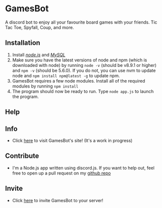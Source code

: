 GamesBot
=======

A discord bot to enjoy all your favourite board games with your friends. Tic Tac Toe, Spyfall, Coup, and more.

Installation
------------
1. Install [_node.js_](https://nodejs.org/en/) and [_MySQL_](https://dev.mysql.com/downloads/mysql/)
2. Make sure you have the latest versions of node and npm (which is downloaded with node) by running `node -v` (should be v8.9.1 or higher) and `npm -v` (should be 5.6.0). If you do not, you can use nvm to update node and `npm install npm@latest -g` to update npm.
3. GamesBot requires a few node modules. Install all of the required modules by running `npm install`
4. The program should now be ready to run. Type `node app.js` to launch the program.

Help
----
## Info
- Click [here](https://thepiguy-games-bot.herokuapp.com/) to visit GamesBot's site! (It's a work in progress)
## Contribute
- I'm a Node.js app written using discord.js. If you want to help out, feel free to open up a pull request on my [github repo](https://github.com/piguyinthesky/games-bot)
## Invite
- Click [here](https://discordapp.com/oauth2/authorize?client_id=468534527573098506&permissions=8&scope=bot) to invite GamesBot to your server!
